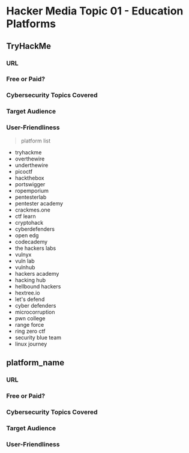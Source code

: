 # Hacker Media Topic 01 - Education Platforms
## TryHackMe
### URL
### Free or Paid?
### Cybersecurity Topics Covered
### Target Audience
### User-Friendliness

> platform list
* tryhackme
* overthewire
* underthewire
* picoctf
* hackthebox
* portswigger
* ropemporium
* pentesterlab
* pentester academy
* crackmes.one
* ctf learn
* cryptohack
* cyberdefenders
* open edg
* codecademy
* the hackers labs
* vulnyx
* vuln lab
* vulnhub
* hackers academy
* hacking hub
* hellbound hackers
* hextree.io
* let's defend
* cyber defenders
* microcorruption
* pwn college
* range force
* ring zero ctf
* security blue team
* linux journey

## platform_name
### URL
### Free or Paid?
### Cybersecurity Topics Covered
### Target Audience
### User-Friendliness
